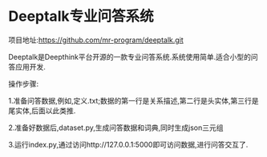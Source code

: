 # Deeptalk专业问答系统

项目地址:https://github.com/mr-program/deeptalk.git

Deeptalk是Deepthink平台开源的一款专业问答系统.系统使用简单.适合小型的问答应用开发.

操作步骤:

1.准备问答数据,例如,定义.txt;数据的第一行是关系描述,第二行是头实体,第三行是尾实体,后面以此类推.

2.准备好数据后,dataset.py,生成问答数据和词典,同时生成json三元组

3.运行index.py,通过访问http://127.0.0.1:5000即可访问数据,进行问答交互了.